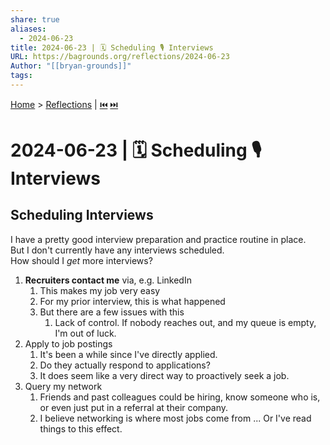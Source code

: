 ```yaml
---
share: true
aliases:
  - 2024-06-23
title: 2024-06-23 | 🗓️ Scheduling 🎙️ Interviews
URL: https://bagrounds.org/reflections/2024-06-23
Author: "[[bryan-grounds]]"
tags: 
---
```

[Home](../index.md) > [Reflections](./index.md) | [⏮️](./2024-06-22.md) [⏭️](./2024-06-24.md)  
# 2024-06-23 | 🗓️ Scheduling 🎙️ Interviews  
## Scheduling Interviews  
I have a pretty good interview preparation and practice routine in place.  
But I don't currently have any interviews scheduled.   
How should I _get_ more interviews?  
1. **Recruiters contact me** via, e.g. LinkedIn  
    1. This makes my job very easy  
    2. For my prior interview, this is what happened  
    3. But there are a few issues with this  
        1. Lack of control. If nobody reaches out, and my queue is empty, I'm out of luck.  
2. Apply to job postings  
    1. It's been a while since I've directly applied.  
    2. Do they actually respond to applications?  
    3. It does seem like a very direct way to proactively seek a job.  
3. Query my network   
    1. Friends and past colleagues could be hiring, know someone who is, or even just put in a referral at their company.  
    2. I believe networking is where most jobs come from ... Or I've read things to this effect.  
